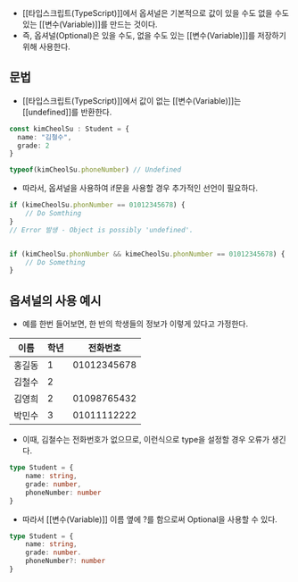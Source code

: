 - [[타입스크립트(TypeScript)]]에서 옵셔널은 기본적으로 값이 있을 수도 없을 수도 있는 [[변수(Variable)]]를 만드는 것이다.
- 즉, 옵셔널(Optional)은 있을 수도, 없을 수도 있는 [[변수(Variable)]]를 저장하기 위해 사용한다.


## 문법

- [[타입스크립트(TypeScript)]]에서 값이 없는 [[변수(Variable)]]는 [[undefined]]를 반환한다.

```typescript
const kimCheolSu : Student = {
  name: "김철수",
  grade: 2
}

typeof(kimCheolSu.phoneNumber) // Undefined
```

- 따라서, 옵셔널을 사용하여 if문을 사용할 경우 추가적인 선언이 필요하다.

```ts
if (kimeCheolSu.phonNumber == 01012345678) { 
	// Do Somthing
} 
// Error 발생 - Object is possibly 'undefined'.


if (kimCheolSu.phonNumber && kimeCheolSu.phonNumber == 01012345678) {
	// Do Something
}  
```


## 옵셔널의 사용 예시

- 예를 한번 들어보면, 한 반의 학생들의 정보가 이렇게 있다고 가정한다.

| 이름  | 학년  | 전화번호        |
| --- | --- | ----------- |
| 홍길동 | 1   | 01012345678 |
| 김철수 | 2   |             |
| 김영희 | 2   | 01098765432 |
| 박민수 | 3   | 01011112222 |

  - 이때, 김철수는 전화번호가 없으므로, 이런식으로 type을 설정할 경우 오류가 생긴다.

```ts
type Student = {
	name: string,
	grade: number,
	phoneNumber: number
}
```

- 따라서 [[변수(Variable)]] 이름 옆에 ?를 함으로써 Optional을 사용할 수 있다.  

```ts
type Student = {
	name: string,
	grade: number.
	phoneNumber?: number
}
```



